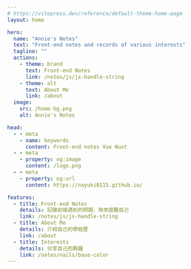 ```yaml
---
# https://vitepress.dev/reference/default-theme-home-page
layout: home

hero:
  name: "Annie's Notes"
  text: "Front-end notes and records of various interests"
  tagline: ""
  actions:
    - theme: brand
      text: Front-end Notes
      link: /notes/js/js-handle-string
    - theme: alt
      text: About Me
      link: /about
  image:
    src: /home-bg.png
    alt: Annie's Notes

head:
  - - meta
    - name: keywords
      content: Front-end notes Vue Nuxt
  - - meta
    - property: og:image
      content: /logo.png
  - - meta
    - property: og:url
      content: https://nayuki0115.github.io/

features:
  - title: Front-end Notes
    details: 記錄前端遇到的問題，用來提醒自己
    link: /notes/js/js-handle-string
  - title: About Me
    details: 介紹自己的學經歷
    link: /about
  - title: Interests
    details: 分享自己的興趣
    link: /notes/nails/base-color
---
```


